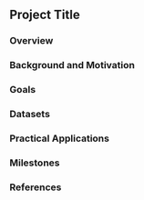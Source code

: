 ## Project Title

### Overview

### Background and Motivation

### Goals

### Datasets

### Practical Applications

### Milestones

### References
